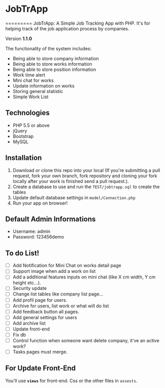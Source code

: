 # JobTrApp
=========
JobTrApp: A Simple Job Tracking App with PHP. It's for helping track of the job application process by companies.

Version **1.1.0**

The functionality of the system includes:
* Being able to store company information
* Being able to store works information
* Being able to store position information
* Work time alert
* Mini chat for works
* Update information on works
* Storing general statistic
* Simple Work List

## Technologies

* PHP 5.5 or above
* jQuery
* Bootstrap
* MySQL

## Installation

 1. Download or clone this repo into your local (If you're submitting a pull request, fork your own branch, fork repository and cloning your fork locally after your work is finished send a pull request.).
 2. Create a database to use and run the `TEST/jobtrapp.sql` to create the tables
 3. Update default database settings in `model/Connection.php`
 4. Run your app on browser!

## Default Admin Informations

* Username: admin
* Password: 123456demo

## To do List!

- [ ] Add Notification for Mini Chat on works detail page
- [ ] Support image when add a work on list
- [ ] Add a additional features inputs on mini chat (like X cm width, Y cm height etc...).
- [ ] Security update
- [ ] Change list tables like company list page... 
- [ ] Add profil page for users. 
- [ ] Archive for users, list work or what will do list
- [ ] Add feedback button all pages.
- [ ] Add general settings for users
- [ ] Add archive list
- [ ] Update front-end
- [ ] Fix db
- [ ] Control function when someone want delete company, it've an active work?
- [ ] Tasks pages must merge.

## For Update Front-End
You'll use **`views`** for front-end. Css or the other files in `assests`.
